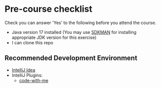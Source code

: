 # Pre-course checklist

Check you can answer 'Yes' to the following before you attend the course.

+ Java version 17 installed  (You may use [SDKMAN](https://sdkman.io/) for installing appropriate JDK version for this exercise)
+ I can clone this repo

## Recommended Development Environment

+ [IntelliJ Idea](https://www.jetbrains.com/idea/download/#section=mac)
+ IntelliJ Plugins:
  - [code-with-me](https://www.jetbrains.com/code-with-me/)
